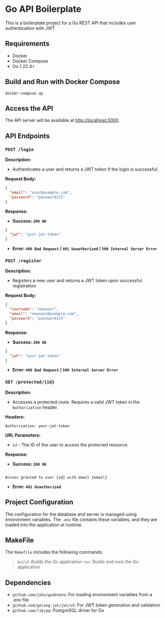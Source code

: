 # Go API Boilerplate

This is a boilerplate project for a Go REST API that  includes user authentication with JWT

## Requirements

- Docker
- Docker Compose
- Go 1.22.4+

## Build and Run with Docker Compose

```
docker-compose up 
```

## Access the API

The API server will be available at <http://localhost:3000>.

## API Endpoints

### `POST /login`

**Description:**

- Authenticates a user and returns a JWT token if the login is successful.

**Request Body:**

```json
{
  "email": "user@example.com",
  "password": "password123"
}

```

**Response:**

- **Success: `200 OK`**

```json
{
  "jwt": "your-jwt-token"
}
```

- **Error: `400 Bad Request` / `401 Unauthorized` / `500 Internal Server Error`**

### `POST /register`

**Description:**

- Registers a new user and returns a JWT token upon successful registration.

**Request Body:**

```json
{
  "username": "newuser",
  "email": "newuser@example.com",
  "password": "password123"
}
```

**Response:**

- **Success: `200 OK`**

```json
{
  "jwt": "your-jwt-token"
}
```

- **Error: `400 Bad Request` / `500 Internal Server Error`**

### `GET /protected/{id}`

**Description:**

- Accesses a protected route. Requires a valid JWT token in the `Authorization` header.

**Headers:**

```
Authorization: your-jwt-token
```

**URL Parameters:**

- `id` - The ID of the user to access the protected resource.

**Response:**

- **Success: `200 OK`**

```

Access granted to user {id} with email {email}
```

- **Error: `401 Unauthorized`**

## Project Configuration

The configuration for the database and server is managed using environment variables. The `.env` file contains these variables, and they are loaded into the application at runtime.

## MakeFile

The `Makefile` includes the following commands:

>`build`: Builds the Go application
>`run`: Builds and runs the Go application

## Dependencies

- `github.com/joho/godotenv`: For loading environment variables from a .env file
- `github.com/golang-jwt/jwt/v5`: For JWT token generation and validation
- `github.com/lib/pq`: PostgreSQL driver for Go
